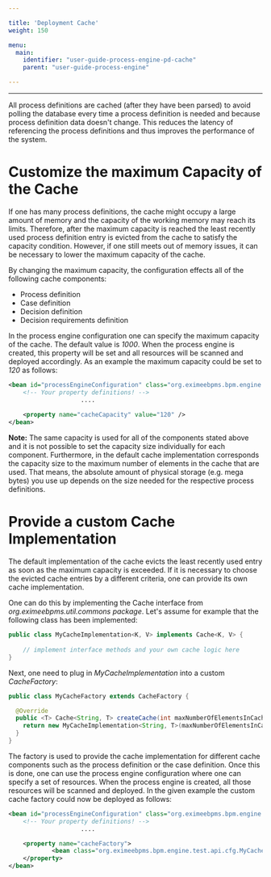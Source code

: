```yaml
---

title: 'Deployment Cache'
weight: 150

menu:
  main:
    identifier: "user-guide-process-engine-pd-cache"
    parent: "user-guide-process-engine"

---
```

---

All process definitions are cached (after they have been parsed) to avoid polling the database every time a process definition is needed and because process definition data doesn't change. This reduces the latency of referencing the process definitions and thus improves the performance of the system.

# Customize the maximum Capacity of the Cache

If one has many process definitions, the cache might occupy a large amount of memory and the capacity of the working memory may reach its limits. Therefore, after the maximum capacity is reached the least recently used process definition entry is evicted from the cache to satisfy the capacity condition. However, if one still meets out of memory issues, it can be necessary to lower the maximum capacity of the cache. 

By changing the maximum capacity, the configuration effects all of the following cache components:

 * Process definition
 * Case definition
 * Decision definition
 * Decision requirements definition
   
In the process engine configuration one can specify the maximum capacity of the cache. The default value is *1000*. When the process engine is created, this property will be set and all resources will be scanned and deployed accordingly. As an example the maximum capacity could be set to *120* as follows:

```xml
<bean id="processEngineConfiguration" class="org.eximeebpms.bpm.engine.impl.cfg.StandaloneInMemProcessEngineConfiguration">
	<!-- Your property definitions! -->
					....
					
	<property name="cacheCapacity" value="120" />  
</bean>
```

__Note:__ The same capacity is used for all of the components stated above and it is not possible to set the capacity size individually for each component. Furthermore, in the default cache implementation corresponds the capacity size to the maximum number of elements in the cache that are used. That means, the absolute amount of physical storage (e.g. mega bytes) you use up depends on the size needed for the respective process definitions.


# Provide a custom Cache Implementation

The default implementation of the cache evicts the least recently used entry as soon as the maximum capacity is exceeded. If it is necessary to choose the evicted cache entries by a different criteria, one can provide its own cache implementation.

One can do this by implementing the Cache interface from *org.eximeebpms.util.commons package*. Let's assume for example that the following class has been implemented:

```java
public class MyCacheImplementation<K, V> implements Cache<K, V> {
	
	// implement interface methods and your own cache logic here
}
```

Next, one need to plug in *MyCacheImplementation* into a custom *CacheFactory*:

```java
public class MyCacheFactory extends CacheFactory {

  @Override
  public <T> Cache<String, T> createCache(int maxNumberOfElementsInCache) {
    return new MyCacheImplementation<String, T>(maxNumberOfElementsInCache);
  }
}
```
    
The factory is used to provide the cache implementation for different cache components such as the process definition or the case definition. Once this is done, one can use the process engine configuration where one can specify a set of resources. When the process engine is created, all those resources will be scanned and deployed. In the given example the custom cache factory could now be deployed as follows:

```xml
<bean id="processEngineConfiguration" class="org.eximeebpms.bpm.engine.impl.cfg.StandaloneInMemProcessEngineConfiguration">
	<!-- Your property definitions! -->
					....

	<property name="cacheFactory">
			<bean class="org.eximeebpms.bpm.engine.test.api.cfg.MyCacheFactory" />
	</property>
</bean>
```




